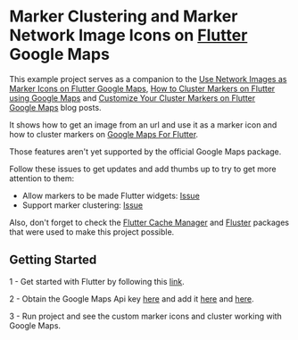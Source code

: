 # Marker Clustering and Marker Network Image Icons on [Flutter](https://flutter.dev/) Google Maps

This example project serves as a companion to the [Use Network Images as Marker Icons on Flutter Google Maps](https://coletiv.com/blog/use-network-images-as-marker-icons-flutter-google-maps/), [How to Cluster Markers on Flutter using Google Maps](https://coletiv.com/blog/how-to-cluster-markers-on-google-maps-using-flutter/) and [Customize Your Cluster Markers on Flutter Google Maps](https://coletiv.com/blog/customize-your-cluster-markers-on-flutter-google-maps/) blog posts.

It shows how to get an image from an url and use it as a marker icon and how to cluster markers on [Google Maps For Flutter](https://pub.dev/packages/google_maps_flutter).

Those features aren't yet supported by the official Google Maps package.

Follow these issues to get updates and add thumbs up to try to get more attention to them:
- Allow markers to be made Flutter widgets: [Issue](https://github.com/flutter/flutter/issues/24213)
- Support marker clustering: [Issue](https://github.com/flutter/flutter/issues/26863)

Also, don't forget to check the [Flutter Cache Manager](https://pub.dev/packages/flutter_cache_manager) and [Fluster](https://pub.dev/packages/fluster) packages that were used to make this project possible.

## Getting Started

1 - Get started with Flutter by following this [link](https://flutter.dev/docs/get-started/install).

2 - Obtain the Google Maps Api key [here](https://developers.google.com/maps/documentation/android-sdk/get-api-key#get-the-api-key) and add it [here](https://github.com/coletiv/flutter_google_maps_clusters/blob/48a079466dbeeb1673bdcac38ac98cbe76fbd375/android/app/src/main/AndroidManifest.xml#L28) and [here](https://github.com/coletiv/flutter_google_maps_clusters/blob/48a079466dbeeb1673bdcac38ac98cbe76fbd375/ios/Runner/AppDelegate.swift#L12).

3 - Run project and see the custom marker icons and cluster working with Google Maps.
